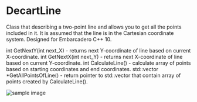 # DecartLine
Class that describing a two-point line and allows you to get all the points included in it. It is assumed that the line is in the Cartesian coordinate system. Designed for Embarcadero C++ 10.

int GetNextY(int next_X) - returns next Y-coordinate of line based on current X-coordinate.
int GetNextX(int next_Y) - returns next X-coordinate of line based on current Y-coordinate.
int CalculateLine() - calculate array of points based on starting coordinates and end coordinates.
std::vector<TPoint> *GetAllPointsOfLine() - return pointer to std::vector<TPoint> that contain array of points created by CalculateLine().

![sample image](./sample.png?raw=true "Demo form that illustrated work") 
